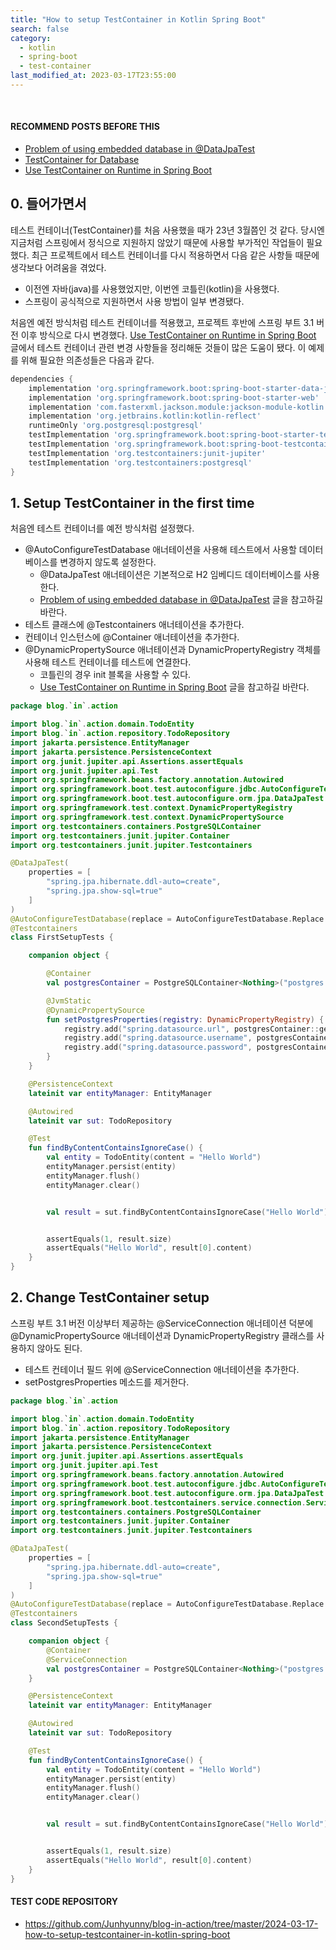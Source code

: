 ```yaml
---
title: "How to setup TestContainer in Kotlin Spring Boot"
search: false
category:
  - kotlin
  - spring-boot
  - test-container
last_modified_at: 2023-03-17T23:55:00
---
```


<br/>

#### RECOMMEND POSTS BEFORE THIS

- [Problem of using embedded database in @DataJpaTest][do-not-replace-database-link]
- [TestContainer for Database][test-container-for-database-link]
- [Use TestContainer on Runtime in Spring Boot][use-test-container-on-runtime-in-spring-boot-link]

## 0. 들어가면서

테스트 컨테이너(TestContainer)를 처음 사용했을 때가 23년 3월쯤인 것 같다. 당시엔 지금처럼 스프링에서 정식으로 지원하지 않았기 때문에 사용할 부가적인 작업들이 필요했다. 최근 프로젝트에서 테스트 컨테이너를 다시 적용하면서 다음 같은 사항들 때문에 생각보다 어려움을 겪었다.

- 이전엔 자바(java)를 사용했었지만, 이번엔 코틀린(kotlin)을 사용했다.
- 스프링이 공식적으로 지원하면서 사용 방법이 일부 변경됐다.

처음엔 예전 방식처럼 테스트 컨테이너를 적용했고, 프로젝트 후반에 스프링 부트 3.1 버전 이후 방식으로 다시 변경했다. [Use TestContainer on Runtime in Spring Boot][use-test-container-on-runtime-in-spring-boot-link] 글에서 테스트 컨테이너 관련 변경 사항들을 정리해둔 것들이 많은 도움이 됐다. 이 예제를 위해 필요한 의존성들은 다음과 같다.

```groovy
dependencies {
    implementation 'org.springframework.boot:spring-boot-starter-data-jpa'
    implementation 'org.springframework.boot:spring-boot-starter-web'
    implementation 'com.fasterxml.jackson.module:jackson-module-kotlin'
    implementation 'org.jetbrains.kotlin:kotlin-reflect'
    runtimeOnly 'org.postgresql:postgresql'
    testImplementation 'org.springframework.boot:spring-boot-starter-test'
    testImplementation 'org.springframework.boot:spring-boot-testcontainers'
    testImplementation 'org.testcontainers:junit-jupiter'
    testImplementation 'org.testcontainers:postgresql'
}
```

## 1. Setup TestContainer in the first time 

처음엔 테스트 컨테이너를 예전 방식처럼 설정했다. 

- @AutoConfigureTestDatabase 애너테이션을 사용해 테스트에서 사용할 데이터베이스를 변경하지 않도록 설정한다.
  - @DataJpaTest 애너테이션은 기본적으로 H2 임베디드 데이터베이스를 사용한다.
  - [Problem of using embedded database in @DataJpaTest][do-not-replace-database-link] 글을 참고하길 바란다.
- 테스트 클래스에 @Testcontainers 애너테이션을 추가한다.
- 컨테이너 인스턴스에 @Container 애너테이션을 추가한다.
- @DynamicPropertySource 애너테이션과 DynamicPropertyRegistry 객체를 사용해 테스트 컨테이너를 테스트에 연결한다.
  - 코틀린의 경우 init 블록을 사용할 수 있다.
  - [Use TestContainer on Runtime in Spring Boot][use-test-container-on-runtime-in-spring-boot-link] 글을 참고하길 바란다.

```kotlin
package blog.`in`.action

import blog.`in`.action.domain.TodoEntity
import blog.`in`.action.repository.TodoRepository
import jakarta.persistence.EntityManager
import jakarta.persistence.PersistenceContext
import org.junit.jupiter.api.Assertions.assertEquals
import org.junit.jupiter.api.Test
import org.springframework.beans.factory.annotation.Autowired
import org.springframework.boot.test.autoconfigure.jdbc.AutoConfigureTestDatabase
import org.springframework.boot.test.autoconfigure.orm.jpa.DataJpaTest
import org.springframework.test.context.DynamicPropertyRegistry
import org.springframework.test.context.DynamicPropertySource
import org.testcontainers.containers.PostgreSQLContainer
import org.testcontainers.junit.jupiter.Container
import org.testcontainers.junit.jupiter.Testcontainers

@DataJpaTest(
    properties = [
        "spring.jpa.hibernate.ddl-auto=create",
        "spring.jpa.show-sql=true"
    ]
)
@AutoConfigureTestDatabase(replace = AutoConfigureTestDatabase.Replace.NONE)
@Testcontainers
class FirstSetupTests {

    companion object {

        @Container
        val postgresContainer = PostgreSQLContainer<Nothing>("postgres:16")

        @JvmStatic
        @DynamicPropertySource
        fun setPostgresProperties(registry: DynamicPropertyRegistry) {
            registry.add("spring.datasource.url", postgresContainer::getJdbcUrl)
            registry.add("spring.datasource.username", postgresContainer::getUsername)
            registry.add("spring.datasource.password", postgresContainer::getPassword)
        }
    }

    @PersistenceContext
    lateinit var entityManager: EntityManager

    @Autowired
    lateinit var sut: TodoRepository

    @Test
    fun findByContentContainsIgnoreCase() {
        val entity = TodoEntity(content = "Hello World")
        entityManager.persist(entity)
        entityManager.flush()
        entityManager.clear()


        val result = sut.findByContentContainsIgnoreCase("Hello World")


        assertEquals(1, result.size)
        assertEquals("Hello World", result[0].content)
    }
}
```

## 2. Change TestContainer setup

스프링 부트 3.1 버전 이상부터 제공하는 @ServiceConnection 애너테이션 덕분에 @DynamicPropertySource 애너테이션과 DynamicPropertyRegistry 클래스를 사용하지 않아도 된다.

- 테스트 컨테이너 필드 위에 @ServiceConnection 애너테이션을 추가한다.
- setPostgresProperties 메소드를 제거한다.

```kotlin
package blog.`in`.action

import blog.`in`.action.domain.TodoEntity
import blog.`in`.action.repository.TodoRepository
import jakarta.persistence.EntityManager
import jakarta.persistence.PersistenceContext
import org.junit.jupiter.api.Assertions.assertEquals
import org.junit.jupiter.api.Test
import org.springframework.beans.factory.annotation.Autowired
import org.springframework.boot.test.autoconfigure.jdbc.AutoConfigureTestDatabase
import org.springframework.boot.test.autoconfigure.orm.jpa.DataJpaTest
import org.springframework.boot.testcontainers.service.connection.ServiceConnection
import org.testcontainers.containers.PostgreSQLContainer
import org.testcontainers.junit.jupiter.Container
import org.testcontainers.junit.jupiter.Testcontainers

@DataJpaTest(
    properties = [
        "spring.jpa.hibernate.ddl-auto=create",
        "spring.jpa.show-sql=true"
    ]
)
@AutoConfigureTestDatabase(replace = AutoConfigureTestDatabase.Replace.NONE)
@Testcontainers
class SecondSetupTests {

    companion object {
        @Container
        @ServiceConnection
        val postgresContainer = PostgreSQLContainer<Nothing>("postgres:16")
    }

    @PersistenceContext
    lateinit var entityManager: EntityManager

    @Autowired
    lateinit var sut: TodoRepository

    @Test
    fun findByContentContainsIgnoreCase() {
        val entity = TodoEntity(content = "Hello World")
        entityManager.persist(entity)
        entityManager.flush()
        entityManager.clear()


        val result = sut.findByContentContainsIgnoreCase("Hello World")


        assertEquals(1, result.size)
        assertEquals("Hello World", result[0].content)
    }
}
```

#### TEST CODE REPOSITORY

- <https://github.com/Junhyunny/blog-in-action/tree/master/2024-03-17-how-to-setup-testcontainer-in-kotlin-spring-boot>

[do-not-replace-database-link]: https://junhyunny.github.io/spring-boot/jpa/test-driven-development/do-not-replace-database-when-using-data-jpa-test-annotation/
[test-container-for-database-link]: https://junhyunny.github.io/post-format/test-container-for-database/
[use-test-container-on-runtime-in-spring-boot-link]: https://junhyunny.github.io/spring-boot/use-test-container-on-runtime-in-spring-boot/